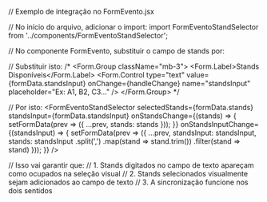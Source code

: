 // Exemplo de integração no FormEvento.jsx

// No início do arquivo, adicionar o import:
import FormEventoStandSelector from '../components/FormEventoStandSelector';

// No componente FormEvento, substituir o campo de stands por:

// Substituir isto:
/*
<Form.Group className="mb-3">
  <Form.Label>Stands Disponíveis</Form.Label>
  <Form.Control
    type="text"
    value={formData.standsInput}
    onChange={handleChange}
    name="standsInput"
    placeholder="Ex: A1, B2, C3..."
  />
</Form.Group>
*/

// Por isto:
<FormEventoStandSelector
  selectedStands={formData.stands}
  standsInput={formData.standsInput}
  onStandsChange={(stands) => {
    setFormData(prev => ({
      ...prev,
      stands: stands
    }));
  }}
  onStandsInputChange={(standsInput) => {
    setFormData(prev => ({
      ...prev,
      standsInput: standsInput,
      stands: standsInput
        .split(',')
        .map(stand => stand.trim())
        .filter(stand => stand)
    }));
  }}
/>

// Isso vai garantir que:
// 1. Stands digitados no campo de texto apareçam como ocupados na seleção visual
// 2. Stands selecionados visualmente sejam adicionados ao campo de texto
// 3. A sincronização funcione nos dois sentidos